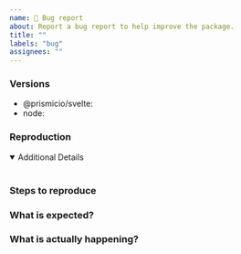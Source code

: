 ```yaml
---
name: 🚨 Bug report
about: Report a bug report to help improve the package.
title: ""
labels: "bug"
assignees: ""
---
```


<!-- 💙 Thanks for your time to make this package better with your feedback 💙

**IMPORTANT** Before reporting a bug please make sure that you have read through the documentation:
- https://prismic.io/docs

👍 A properly detailed bug report can save a LOT of time and help fixing issues as soon as possible.
-->

### Versions

- @prismicio/svelte: <!-- ex: v0.1.0 -->
- node: <!-- ex: v12.14.0 -->

### Reproduction

<!-- If possible link to a minimal test case, without a reproduction, it is so hard to address problems :( -->

<details open>
<summary>Additional Details</summary>
<br>
<!-- Attaching `package.json`, dependencies, logs or code snippets would help to find the issue -->
</details>

### Steps to reproduce

### What is expected?

### What is actually happening?
